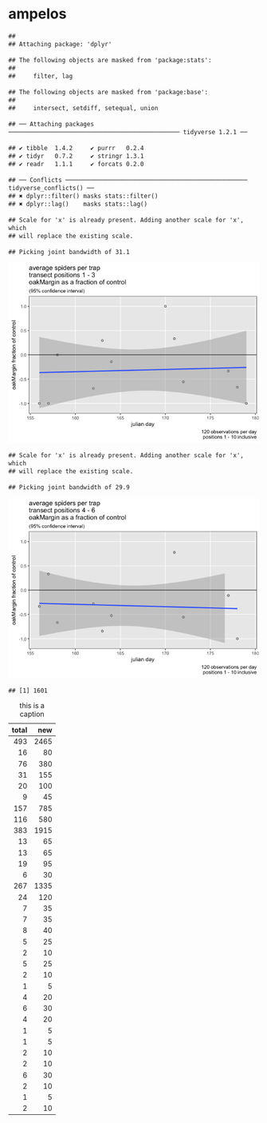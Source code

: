 ampelos
================

    ## 
    ## Attaching package: 'dplyr'

    ## The following objects are masked from 'package:stats':
    ## 
    ##     filter, lag

    ## The following objects are masked from 'package:base':
    ## 
    ##     intersect, setdiff, setequal, union

    ## ── Attaching packages ──────────────────────────────────────────────── tidyverse 1.2.1 ──

    ## ✔ tibble  1.4.2     ✔ purrr   0.2.4
    ## ✔ tidyr   0.7.2     ✔ stringr 1.3.1
    ## ✔ readr   1.1.1     ✔ forcats 0.2.0

    ## ── Conflicts ─────────────────────────────────────────────────── tidyverse_conflicts() ──
    ## ✖ dplyr::filter() masks stats::filter()
    ## ✖ dplyr::lag()    masks stats::lag()

    ## Scale for 'x' is already present. Adding another scale for 'x', which
    ## will replace the existing scale.

    ## Picking joint bandwidth of 31.1

![](ampelos_files/figure-markdown_github/unnamed-chunk-1-1.png)

    ## Scale for 'x' is already present. Adding another scale for 'x', which
    ## will replace the existing scale.

    ## Picking joint bandwidth of 29.9

![](ampelos_files/figure-markdown_github/unnamed-chunk-1-2.png)

    ## [1] 1601

<table>
<caption>
this is a caption
</caption>
<thead>
<tr>
<th style="text-align:right;">
total
</th>
<th style="text-align:right;">
new
</th>
</tr>
</thead>
<tbody>
<tr>
<td style="text-align:right;">
493
</td>
<td style="text-align:right;">
2465
</td>
</tr>
<tr>
<td style="text-align:right;">
16
</td>
<td style="text-align:right;">
80
</td>
</tr>
<tr>
<td style="text-align:right;">
76
</td>
<td style="text-align:right;">
380
</td>
</tr>
<tr>
<td style="text-align:right;">
31
</td>
<td style="text-align:right;">
155
</td>
</tr>
<tr>
<td style="text-align:right;">
20
</td>
<td style="text-align:right;">
100
</td>
</tr>
<tr>
<td style="text-align:right;">
9
</td>
<td style="text-align:right;">
45
</td>
</tr>
<tr>
<td style="text-align:right;">
157
</td>
<td style="text-align:right;">
785
</td>
</tr>
<tr>
<td style="text-align:right;">
116
</td>
<td style="text-align:right;">
580
</td>
</tr>
<tr>
<td style="text-align:right;">
383
</td>
<td style="text-align:right;">
1915
</td>
</tr>
<tr>
<td style="text-align:right;">
13
</td>
<td style="text-align:right;">
65
</td>
</tr>
<tr>
<td style="text-align:right;">
13
</td>
<td style="text-align:right;">
65
</td>
</tr>
<tr>
<td style="text-align:right;">
19
</td>
<td style="text-align:right;">
95
</td>
</tr>
<tr>
<td style="text-align:right;">
6
</td>
<td style="text-align:right;">
30
</td>
</tr>
<tr>
<td style="text-align:right;">
267
</td>
<td style="text-align:right;">
1335
</td>
</tr>
<tr>
<td style="text-align:right;">
24
</td>
<td style="text-align:right;">
120
</td>
</tr>
<tr>
<td style="text-align:right;">
7
</td>
<td style="text-align:right;">
35
</td>
</tr>
<tr>
<td style="text-align:right;">
7
</td>
<td style="text-align:right;">
35
</td>
</tr>
<tr>
<td style="text-align:right;">
8
</td>
<td style="text-align:right;">
40
</td>
</tr>
<tr>
<td style="text-align:right;">
5
</td>
<td style="text-align:right;">
25
</td>
</tr>
<tr>
<td style="text-align:right;">
2
</td>
<td style="text-align:right;">
10
</td>
</tr>
<tr>
<td style="text-align:right;">
5
</td>
<td style="text-align:right;">
25
</td>
</tr>
<tr>
<td style="text-align:right;">
2
</td>
<td style="text-align:right;">
10
</td>
</tr>
<tr>
<td style="text-align:right;">
1
</td>
<td style="text-align:right;">
5
</td>
</tr>
<tr>
<td style="text-align:right;">
4
</td>
<td style="text-align:right;">
20
</td>
</tr>
<tr>
<td style="text-align:right;">
6
</td>
<td style="text-align:right;">
30
</td>
</tr>
<tr>
<td style="text-align:right;">
4
</td>
<td style="text-align:right;">
20
</td>
</tr>
<tr>
<td style="text-align:right;">
1
</td>
<td style="text-align:right;">
5
</td>
</tr>
<tr>
<td style="text-align:right;">
1
</td>
<td style="text-align:right;">
5
</td>
</tr>
<tr>
<td style="text-align:right;">
2
</td>
<td style="text-align:right;">
10
</td>
</tr>
<tr>
<td style="text-align:right;">
2
</td>
<td style="text-align:right;">
10
</td>
</tr>
<tr>
<td style="text-align:right;">
6
</td>
<td style="text-align:right;">
30
</td>
</tr>
<tr>
<td style="text-align:right;">
2
</td>
<td style="text-align:right;">
10
</td>
</tr>
<tr>
<td style="text-align:right;">
1
</td>
<td style="text-align:right;">
5
</td>
</tr>
<tr>
<td style="text-align:right;">
2
</td>
<td style="text-align:right;">
10
</td>
</tr>
</tbody>
</table>
